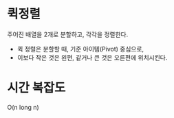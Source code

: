 # 퀵정렬 
주어진 배열을 2개로 분할하고, 각각을 정렬한다.   

* 퀵 정렬은 분할할 때, 기준 아이템(Pivot) 중심으로,   
* 이보다 작은 것은 왼편, 같거나 큰 것은 오른편에 위치시킨다.   

# 시간 복잡도 
O(n long n)
